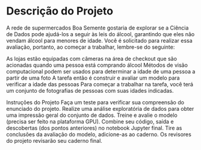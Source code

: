 # Descrição do Projeto

A rede de supermercados Boa Semente gostaria de explorar se a Ciência de Dados pode ajudá-los a seguir às leis do álcool, garantindo que eles não vendam álcool para menores de idade. Você é solicitado para realizar essa avaliação, portanto, ao começar a trabalhar, lembre-se do seguinte:

As lojas estão equipadas com câmeras na área de checkout que são acionadas quando uma pessoa está comprando álcool
Métodos de visão computacional podem ser usados para determinar a idade de uma pessoa a partir de uma foto
A tarefa então é construir e avaliar um modelo para verificar a idade das pessoas
Para começar a trabalhar na tarefa, você terá um conjunto de fotografias de pessoas com suas idades indicadas.

Instruções do Projeto
Faça um teste para verificar sua compreensão do enunciado do projeto.
Realize uma análise exploratória de dados para obter uma impressão geral do conjunto de dados.
Treine e avalie o modelo (precisa ser feito na plataforma GPU).
Combine seu código, saída e descobertas (dos pontos anteriores) no notebook Jupyter final.
Tire as conclusões da avaliação do modelo, adicione-as ao caderno.
Os revisores do projeto revisarão seu caderno final.

